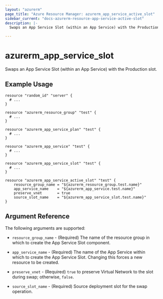 ```yaml
---
layout: "azurerm"
page_title: "Azure Resource Manager: azurerm_app_service_active_slot"
sidebar_current: "docs-azurerm-resource-app-service-active-slot"
description: |-
  Swaps an App Service Slot (within an App Service) with the Production slot.

---
```


# azurerm_app_service_slot

Swaps an App Service Slot (within an App Service) with the Production slot.

## Example Usage

```hcl
resource "random_id" "server" {
  # ...
}

resource "azurerm_resource_group" "test" {
  # ...
}

resource "azurerm_app_service_plan" "test" {
  # ...
}

resource "azurerm_app_service" "test" {
  # ...
}

resource "azurerm_app_service_slot" "test" {
  # ...
}

resource "azurerm_app_service_active_slot" "test" {
    resource_group_name = "${azurerm_resource_group.test.name}"
    app_service_name    = "${azurerm_app_service.test.name}"
    preserve_vnet       = true
    source_slot_name    = "${azurerm_app_service_slot.test.name}"
}
```

## Argument Reference

The following arguments are supported:

* `resource_group_name` - (Required) The name of the resource group in which to create the App Service Slot component.

* `app_service_name` - (Required) The name of the App Service within which to create the App Service Slot.  Changing this forces a new resource to be created.

* `preserve_vnet` - (Required) `true` to preserve Virtual Network to the slot during swap; otherwise, `false`.

* `source_slot_name` - (Required) Source deployment slot for the swap operation.
